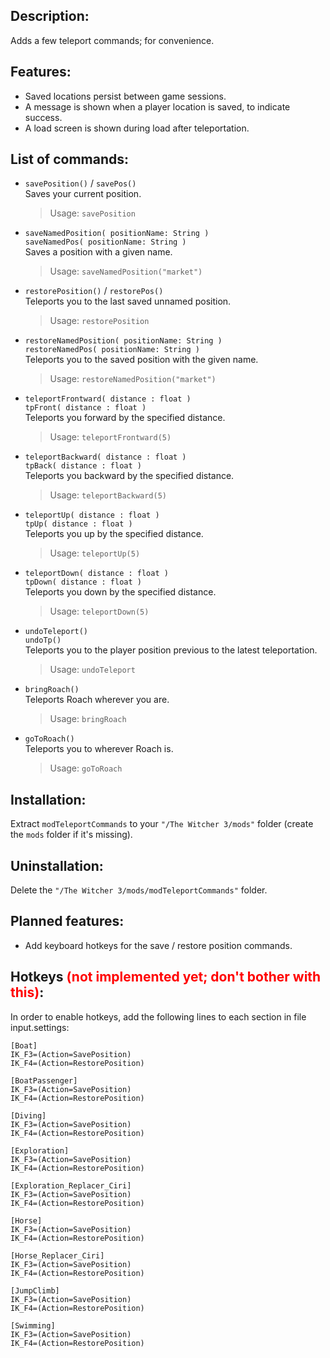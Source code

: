 ## Description:

Adds a few teleport commands; for convenience.

## Features:

- Saved locations persist between game sessions.
- A message is shown when a player location is saved, to indicate success.
- A load screen is shown during load after teleportation.

## List of commands:

- `savePosition()` / `savePos()`  
   Saves your current position.

  > Usage: `savePosition`

- `saveNamedPosition( positionName: String )`  
  `saveNamedPos( positionName: String )`  
   Saves a position with a given name.

  > Usage: `saveNamedPosition("market")`

- `restorePosition()` / `restorePos()`  
   Teleports you to the last saved unnamed position.

  > Usage: `restorePosition`

- `restoreNamedPosition( positionName: String )`  
  `restoreNamedPos( positionName: String )`  
   Teleports you to the saved position with the given name.

  > Usage: `restoreNamedPosition("market")`

- `teleportFrontward( distance : float )`  
  `tpFront( distance : float )`  
   Teleports you forward by the specified distance.

  > Usage: `teleportFrontward(5)`

- `teleportBackward( distance : float )`  
  `tpBack( distance : float )`  
   Teleports you backward by the specified distance.

  > Usage: `teleportBackward(5)`

- `teleportUp( distance : float )`  
  `tpUp( distance : float )`  
   Teleports you up by the specified distance.

  > Usage: `teleportUp(5)`

- `teleportDown( distance : float )`  
  `tpDown( distance : float )`  
   Teleports you down by the specified distance.

  > Usage: `teleportDown(5)`

- `undoTeleport()`  
  `undoTp()`  
   Teleports you to the player position previous to the latest teleportation.

  > Usage: `undoTeleport`

- `bringRoach()`  
   Teleports Roach wherever you are.

  > Usage: `bringRoach`

- `goToRoach()`  
   Teleports you to wherever Roach is.

  > Usage: `goToRoach`

## Installation:

Extract `modTeleportCommands` to your `"/The Witcher 3/mods"` folder (create the `mods` folder if it's missing).

## Uninstallation:

Delete the `"/The Witcher 3/mods/modTeleportCommands"` folder.

## Planned features:

- Add keyboard hotkeys for the save / restore position commands.

## Hotkeys <span style="color:red">**(not implemented yet; don't bother with this)**</span>:

In order to enable hotkeys, add the following lines to each section in file input.settings:

```
[Boat]
IK_F3=(Action=SavePosition)
IK_F4=(Action=RestorePosition)

[BoatPassenger]
IK_F3=(Action=SavePosition)
IK_F4=(Action=RestorePosition)

[Diving]
IK_F3=(Action=SavePosition)
IK_F4=(Action=RestorePosition)

[Exploration]
IK_F3=(Action=SavePosition)
IK_F4=(Action=RestorePosition)

[Exploration_Replacer_Ciri]
IK_F3=(Action=SavePosition)
IK_F4=(Action=RestorePosition)

[Horse]
IK_F3=(Action=SavePosition)
IK_F4=(Action=RestorePosition)

[Horse_Replacer_Ciri]
IK_F3=(Action=SavePosition)
IK_F4=(Action=RestorePosition)

[JumpClimb]
IK_F3=(Action=SavePosition)
IK_F4=(Action=RestorePosition)

[Swimming]
IK_F3=(Action=SavePosition)
IK_F4=(Action=RestorePosition)
```
